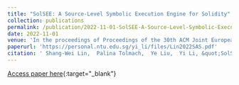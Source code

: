 ```yaml
---
title: "SolSEE: A Source-Level Symbolic Execution Engine for Solidity"
collection: publications
permalink: /publication/2022-11-01-SolSEE-A-Source-Level-Symbolic-Execution-Engine-for-Solidity
date: 2022-11-01
venue: 'In the proceedings of Proceedings of the 30th ACM Joint European Software Engineering Conference and Symposium on the Foundations of Software Engineering (FSE)'
paperurl: 'https://personal.ntu.edu.sg/yi_li/files/Lin2022SAS.pdf'
citation: ' Shang-Wei Lin,  Palina Tolmach,  Ye Liu,  Yi Li, &quot;SolSEE: A Source-Level Symbolic Execution Engine for Solidity.&quot; In the proceedings of Proceedings of the 30th ACM Joint European Software Engineering Conference and Symposium on the Foundations of Software Engineering (FSE), 2022.'
---
```

[Access paper here](https://personal.ntu.edu.sg/yi_li/files/Lin2022SAS.pdf){:target="_blank"}
